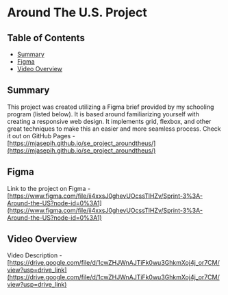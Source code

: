# Around The U.S. Project

## Table of Contents
- [Summary](#summary)
- [Figma](#figma)
- [Video Overview](#video-overview)

## Summary
This project was created utilizing a Figma brief provided by my schooling program (listed below). It is based around familiarizing yourself with creating a responsive web design. It implements grid, flexbox, and other great techniques to make this an easier and more seamless process. Check it out on GitHub Pages - [https://mjasepih.github.io/se_project_aroundtheus/](https://mjasepih.github.io/se_project_aroundtheus/)

## Figma
Link to the project on Figma - [https://www.figma.com/file/ii4xxsJ0ghevUOcssTlHZv/Sprint-3%3A-Around-the-US?node-id=0%3A1](https://www.figma.com/file/ii4xxsJ0ghevUOcssTlHZv/Sprint-3%3A-Around-the-US?node-id=0%3A1)

## Video Overview
Video Description - [https://drive.google.com/file/d/1cwZHJWnAJTiFk0wu3GhkmXoj4j_or7CM/view?usp=drive_link](https://drive.google.com/file/d/1cwZHJWnAJTiFk0wu3GhkmXoj4j_or7CM/view?usp=drive_link)
